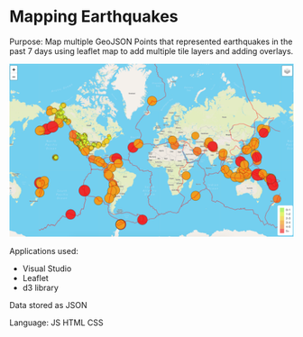 # Mapping Earthquakes

Purpose: Map multiple GeoJSON Points that represented earthquakes in the past 7 days using leaflet map to add multiple tile layers and adding overlays.

<img src ="Resources/Map.png" width=550>

Applications used:
- Visual Studio
- Leaflet
- d3 library

Data stored as JSON

Language:
JS
HTML
CSS
